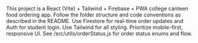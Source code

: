 <!-- Use this file to provide workspace-specific custom instructions to Copilot. For more details, visit https://code.visualstudio.com/docs/copilot/copilot-customization#_use-a-githubcopilotinstructionsmd-file -->

This project is a React (Vite) + Tailwind + Firebase + PWA college canteen food ordering app. Follow the folder structure and code conventions as described in the README. Use Firestore for real-time order updates and Auth for student login. Use Tailwind for all styling. Prioritize mobile-first, responsive UI. See /src/utils/orderStatus.js for order status enums and flow.
